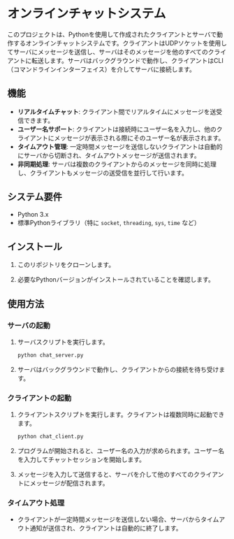 # オンラインチャットシステム

このプロジェクトは、Pythonを使用して作成されたクライアントとサーバで動作するオンラインチャットシステムです。クライアントはUDPソケットを使用してサーバにメッセージを送信し、サーバはそのメッセージを他のすべてのクライアントに転送します。サーバはバックグラウンドで動作し、クライアントはCLI（コマンドラインインターフェイス）を介してサーバに接続します。

## 機能
- **リアルタイムチャット**: クライアント間でリアルタイムにメッセージを送受信できます。
- **ユーザー名サポート**: クライアントは接続時にユーザー名を入力し、他のクライアントにメッセージが表示される際にそのユーザー名が表示されます。
- **タイムアウト管理**: 一定時間メッセージを送信しないクライアントは自動的にサーバから切断され、タイムアウトメッセージが送信されます。
- **非同期処理**: サーバは複数のクライアントからのメッセージを同時に処理し、クライアントもメッセージの送受信を並行して行います。

## システム要件
- Python 3.x
- 標準Pythonライブラリ（特に `socket`, `threading`, `sys`, `time` など）

## インストール
1. このリポジトリをクローンします。

2. 必要なPythonバージョンがインストールされていることを確認します。

## 使用方法

### サーバの起動
1. サーバスクリプトを実行します。
    ```bash
    python chat_server.py
    ```

2. サーバはバックグラウンドで動作し、クライアントからの接続を待ち受けます。

### クライアントの起動
1. クライアントスクリプトを実行します。クライアントは複数同時に起動できます。
    ```bash
    python chat_client.py
    ```

2. プログラムが開始されると、ユーザー名の入力が求められます。ユーザー名を入力してチャットセッションを開始します。

3. メッセージを入力して送信すると、サーバを介して他のすべてのクライアントにメッセージが配信されます。

### タイムアウト処理
- クライアントが一定時間メッセージを送信しない場合、サーバからタイムアウト通知が送信され、クライアントは自動的に終了します。

